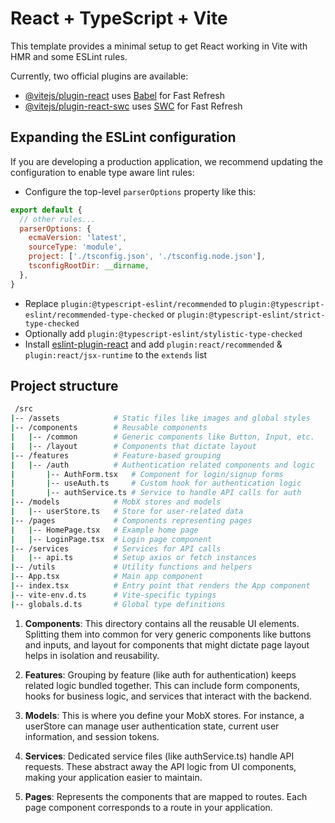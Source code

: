 # React + TypeScript + Vite

This template provides a minimal setup to get React working in Vite with HMR and some ESLint rules.

Currently, two official plugins are available:

- [@vitejs/plugin-react](https://github.com/vitejs/vite-plugin-react/blob/main/packages/plugin-react/README.md) uses [Babel](https://babeljs.io/) for Fast Refresh
- [@vitejs/plugin-react-swc](https://github.com/vitejs/vite-plugin-react-swc) uses [SWC](https://swc.rs/) for Fast Refresh

## Expanding the ESLint configuration

If you are developing a production application, we recommend updating the configuration to enable type aware lint rules:

- Configure the top-level `parserOptions` property like this:

```js
export default {
  // other rules...
  parserOptions: {
    ecmaVersion: 'latest',
    sourceType: 'module',
    project: ['./tsconfig.json', './tsconfig.node.json'],
    tsconfigRootDir: __dirname,
  },
}
```

- Replace `plugin:@typescript-eslint/recommended` to `plugin:@typescript-eslint/recommended-type-checked` or `plugin:@typescript-eslint/strict-type-checked`
- Optionally add `plugin:@typescript-eslint/stylistic-type-checked`
- Install [eslint-plugin-react](https://github.com/jsx-eslint/eslint-plugin-react) and add `plugin:react/recommended` & `plugin:react/jsx-runtime` to the `extends` list

## Project structure

```bash
 /src
|-- /assets            # Static files like images and global styles
|-- /components        # Reusable components
|   |-- /common        # Generic components like Button, Input, etc.
|   |-- /layout        # Components that dictate layout
|-- /features          # Feature-based grouping
|   |-- /auth          # Authentication related components and logic
|       |-- AuthForm.tsx   # Component for login/signup forms
|       |-- useAuth.ts     # Custom hook for authentication logic
|       |-- authService.ts # Service to handle API calls for auth
|-- /models            # MobX stores and models
|   |-- userStore.ts   # Store for user-related data
|-- /pages             # Components representing pages
|   |-- HomePage.tsx   # Example home page
|   |-- LoginPage.tsx  # Login page component
|-- /services          # Services for API calls
|   |-- api.ts         # Setup axios or fetch instances
|-- /utils             # Utility functions and helpers
|-- App.tsx            # Main app component
|-- index.tsx          # Entry point that renders the App component
|-- vite-env.d.ts      # Vite-specific typings
|-- globals.d.ts       # Global type definitions
```

1. **Components**: This directory contains all the reusable UI elements. Splitting them into common for very generic components like buttons and inputs, and layout for components that might dictate page layout helps in isolation and reusability.

2. **Features**: Grouping by feature (like auth for authentication) keeps related logic bundled together. This can include form components, hooks for business logic, and services that interact with the backend.

3. **Models**: This is where you define your MobX stores. For instance, a userStore can manage user authentication state, current user information, and session tokens.

4. **Services**: Dedicated service files (like authService.ts) handle API requests. These abstract away the API logic from UI components, making your application easier to maintain.

5. **Pages**: Represents the components that are mapped to routes. Each page component corresponds to a route in your application.

